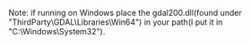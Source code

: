 Note: if running on Windows place the gdal200.dll(found under "ThirdParty\GDAL\Libraries\Win64") in your path(I put it in "C:\Windows\System32").